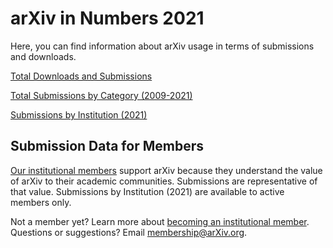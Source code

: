 # arXiv in Numbers 2021

Here, you can find information about arXiv usage in terms of submissions and downloads.

[Total Downloads and Submissions](https://arxiv.org/stats/main)

[Total Submissions by Category (2009-2021)](submission_category_by_year.md)

[Submissions by Institution (2021)](2021_institution_submissions.md)


## Submission Data for Members

[Our institutional members](../../about/ourmembers.md) support arXiv because they understand the value of arXiv to their academic communities. Submissions are representative of that value.
Submissions by Institution (2021) are available to active members only. 

Not a member yet? Learn more about [becoming an institutional member](../../about/membership.md). Questions or suggestions? Email [membership@arXiv.org](mailto:membership@arXiv.org).

